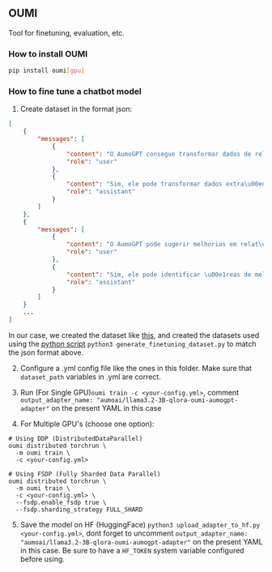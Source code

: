 ## OUMI
Tool for finetuning, evaluation, etc.

### How to install OUMI
```bash
pip install oumi[gpu]
```

### How to fine tune a chatbot model

1. Create dataset in the format json:

```json
[
    {
        "messages": [
            {
                "content": "O AumoGPT consegue transformar dados de relat\u00f3rios em PDF em gr\u00e1ficos e tabelas?",
                "role": "user"
            },
            {
                "content": "Sim, ele pode transformar dados extra\u00eddos de PDFs em gr\u00e1ficos e tabelas, criando visualiza\u00e7\u00f5es claras e precisas para an\u00e1lise.",
                "role": "assistant"
            }
        ]
    },
    {
        "messages": [
            {
                "content": "O AumoGPT pode sugerir melhorias em relat\u00f3rios t\u00e9cnicos?",
                "role": "user"
            },
            {
                "content": "Sim, ele pode identificar \u00e1reas de melhoria e sugerir altera\u00e7\u00f5es para tornar os relat\u00f3rios t\u00e9cnicos mais claros e precisos.",
                "role": "assistant"
            }
        ]
    }
    ...
]
```

In our case, we created the dataset like [this](https://github.com/GuilhermeAumo/aumogpt-ufes/blob/main/datasets/AUMOGPT-dataset-final.json), and created the datasets used using the [python script](https://github.com/GuilhermeAumo/aumogpt-ufes/blob/main/generate_finetuning_dataset.py) `python3 generate_finetuning_dataset.py` to match the json format above.

2. Configure a .yml config file like the ones in this folder. Make sure that `dataset_path` variables in .yml are correct.

3. Run (For Single GPU)`oumi train -c <your-config.yml>`, comment `output_adapter_name: "aumoai/llama3.2-3B-qlora-oumi-aumogpt-adapter"` on the present YAML in this case

4. For Multiple GPU's (choose one option):
```
# Using DDP (DistributedDataParallel)
oumi distributed torchrun \
  -m oumi train \
  -c <your-config.yml>

# Using FSDP (Fully Sharded Data Parallel)
oumi distributed torchrun \
  -m oumi train \
  -c <your-config.yml> \
  --fsdp.enable_fsdp true \
  --fsdp.sharding_strategy FULL_SHARD
```

5. Save the model on HF (HuggingFace) `python3 upload_adapter_to_hf.py <your-config.yml>`, dont forget to uncomment `output_adapter_name: "aumoai/llama3.2-3B-qlora-oumi-aumogpt-adapter"` on the present YAML in this case. Be sure to have a `HF_TOKEN` system variable configured before using.
